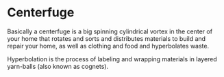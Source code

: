 # Centerfuge

Basically a centerfuge is a big spinning cylindrical vortex in the center of your home that rotates and sorts and distributes materials to build and repair your home, as well as clothing and food and hyperbolates waste.

Hyperbolation is the process of labeling and wrapping materials in layered yarn-balls (also known as cognets). 
